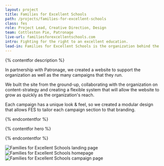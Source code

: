 ```yaml
---
layout: project
title: Families for Excellent Schools
path: /projects/families-for-excellent-schools
class: fes
role: Project Lead, Creative Direction, Design
team: Cottleston Pie, Patronage
live-url: familiesforexcellentschools.com
intro: Fighting for the right to an excellent education.
lead-in: Families for Excellent Schools is the organization behind the movement to ensure all kids have great schools.  
---
```


{% contentfor description %}
	
<p> In partnership with Patronage, we created a website to support the organization as well as the many campaigns that they run.</p>

<p>We built the site from the ground-up, collaborating with the organization on content-strategy and creating a flexible system that will allow the website to grow as quickly as the organization's reach.</p>

<p>Each campaign has a unique look &amp; feel, so we created a modular design that allows <abbr>FES</abbr> to tailor each campaign section to that branding.</p>


{% endcontentfor %}

{% contentfor hero %}
			<div class="project-example macbook">
				<div class="screen-wrap">
					<img src="/img/projects/fes/fes-home.jpg" alt="" />
				</div>
			</div>
			<div class="project-example iphone">
				<div class="screen-wrap">
					<img src="/img/projects/fes/fes-mobile.jpg" alt="" />
				</div>
			</div>
{% endcontentfor %}

<section class="project-expanded tri-screen">
	<div class="container">
		<div class="screen screen-1">
			<img src="/img/projects/fes/fes-landing.jpg" alt="Families for Excellent Schools landing page" />
		</div>
		<div class="screen screen-2">
			<img src="/img/projects/fes/fes-home.jpg" alt="Families for Excellent Schools homepage" />
		</div>
		<div class="screen screen-3">
			<img src="/img/projects/fes/fes-campaign.jpg" alt="Families for Excellent Schools campaign page" />
		</div>
	</div>
</section>
